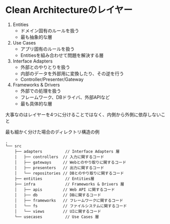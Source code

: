 # Clean Architectureのレイヤー

1. Entities
    - ドメイン固有のルールを扱う
    - 最も抽象的な層
2. Use Cases
    - アプリ固有のルールを扱う
    - Entitiesを組み合わせて問題を解決する層
3. Interface Adapters
    - 外部とのやりとりを扱う
    - 内部のデータを外部用に変換したり、その逆を行う
    - Controller/Presenter/Gateway
4. Frameworks & Drivers
    - 外部での処理を扱う
    - フレームワーク、DBドライバ、外部APIなど
    - 最も具体的な層

大事なのはレイヤーを4つに分けることではなく、内側から外側に依存しないこと

最も細かく分けた場合のディレクトリ構造の例

```
.
└── src
    ├── adapters          // Interface Adapters 層
    │   ├── controllers  // 入力に関するコード
    │   ├── gateways     // Webとのやり取りに関するコード
    │   ├── presenters   // 出力に関するコード
    │   └── repositories // DBとのやり取りに関するコード
    ├── entities          // Entities層
    ├── infra             // Frameworks & Drivers 層
    │   ├── apis         // Web API に関するコード
    │   ├── db           // DBに関するコード
    │   ├── frameworks   // フレームワークに関するコード
    │   └── fs           // ファイルシステムに関するコード
    │   └── views        // UIに関するコード
    └── usecases          // Use Cases 層
```
